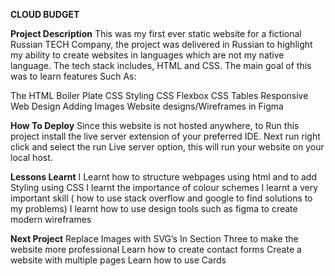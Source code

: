**CLOUD BUDGET**

**Project Description**
This was my first ever static website for a fictional Russian TECH Company, the project was delivered in Russian to highlight my ability to create websites in languages which are not my native language. The tech stack includes, HTML and CSS.
The main goal of this was to learn features Such As:

The HTML Boiler Plate
CSS Styling
CSS Flexbox
CSS Tables
Responsive Web Design
Adding Images
Website designs/Wireframes in Figma


**How To Deploy**
Since this website is not hosted anywhere, to Run this project install the live server extension of your preferred IDE.
Next run  right click and  select the run Live server option, this will run  your website on your local host.


**Lessons Learnt**
I Learnt  how to structure webpages using html and to add Styling  using CSS
I learnt the importance of colour schemes
I learnt a very important skill ( how to use stack overflow and google to find solutions to my problems)
I learnt how to use design tools such as figma to create modern wireframes


**Next Project**
Replace Images with SVG’s In Section Three to make the website more professional
Learn how to create contact forms
Create a website with multiple pages
Learn how to use Cards
